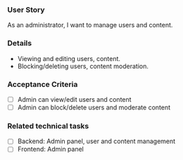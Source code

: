 ### User Story

As an administrator, I want to manage users and content.

### Details

- Viewing and editing users, content.
- Blocking/deleting users, content moderation.

### Acceptance Criteria

- [ ] Admin can view/edit users and content
- [ ] Admin can block/delete users and moderate content

### Related technical tasks

- [ ] Backend: Admin panel, user and content management
- [ ] Frontend: Admin panel
